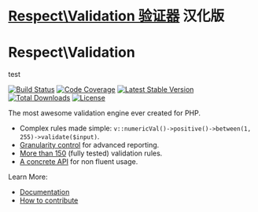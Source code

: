 # [Respect\Validation 验证器](https://github.com/Respect/Validation) 汉化版
# Respect\Validation
test

[![Build Status](https://img.shields.io/github/actions/workflow/status/Respect/Validation/continuous-integration.yml?branch=master&style=flat-square)](https://github.com/Respect/Validation/actions/workflows/continuous-integration.yml)
[![Code Coverage](https://img.shields.io/codecov/c/github/Respect/Validation?style=flat-square)](https://codecov.io/gh/Respect/Validation)
[![Latest Stable Version](https://img.shields.io/packagist/v/respect/validation.svg?style=flat-square)](https://packagist.org/packages/respect/validation)
[![Total Downloads](https://img.shields.io/packagist/dt/respect/validation.svg?style=flat-square)](https://packagist.org/packages/respect/validation)
[![License](https://img.shields.io/packagist/l/respect/validation.svg?style=flat-square)](https://packagist.org/packages/respect/validation)

The most awesome validation engine ever created for PHP.

- Complex rules made simple: `v::numericVal()->positive()->between(1, 255)->validate($input)`.
- [Granularity control](docs/feature-guide.md#validation-methods) for advanced reporting.
- [More than 150](docs/list-of-rules.md) (fully tested) validation rules.
- [A concrete API](docs/concrete-api.md) for non fluent usage.

Learn More:

* [Documentation](https://respect-validation.readthedocs.io)
* [How to contribute](CONTRIBUTING.md)
